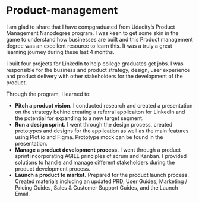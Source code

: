 # Product-management
I am glad to share that I have compgraduated from Udacity’s Product Management Nanodegree program. I was keen to get some skin in the game to understand how businesses are built and this Product management degree was an excellent resource to learn this. It was a truly a great learning journey during these last 4 months. 

I built four projects for LinkedIn to help college graduates get jobs. I was responsible for the business and product strategy, design, user experience and product delivery with other stakeholders for the development of the product. 

Through the program, I learned to:

- **Pitch a product vision.** I conducted research and created a presentation on the strategy behind creating a referral applicaiton for LinkedIn and the potential for expanding to a new target segment.
- **Run a design sprint.** I went through the design process, created prototypes and designs for the application as well as the main features using Plot.io and Figma. Prototype mock can be found in the presentation.
- **Manage a product development process.** I went through a product sprint incorporating AGILE principles of scrum and Kanban. I provided solutions to handle and manage different stakeholders during the product development process.
- **Launch a product to market.** Prepared for the product launch process. Created materials including an updated PRD, User Guides, Marketing / Pricing Guides, Sales & Customer Support Guides, and the Launch Email.

